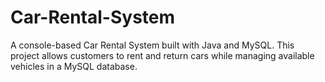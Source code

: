 # Car-Rental-System
A console-based Car Rental System built with Java and MySQL. This project allows customers to rent and return cars while managing available vehicles in a MySQL database.
